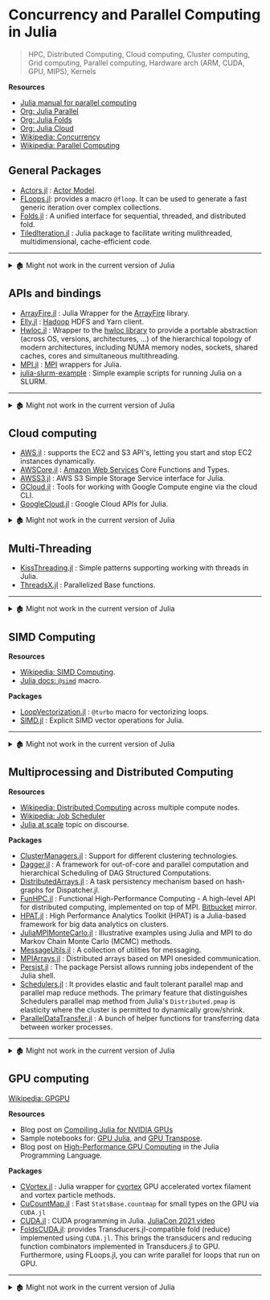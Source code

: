 # Concurrency and Parallel Computing in Julia

> HPC, Distributed Computing, Cloud computing, Cluster computing, Grid computing, Parallel computing, Hardware arch (ARM, CUDA, GPU, MIPS), Kernels

**Resources**

- [Julia manual for parallel computing](https://docs.julialang.org/en/v1/manual/parallel-computing/)
- [Org: Julia Parallel](https://github.com/JuliaParallel)
- [Org: Julia Folds](https://github.com/JuliaFolds)
- [Org: Julia Cloud](https://github.com/JuliaCloud)
- [Wikipedia: Concurrency](https://en.wikipedia.org/wiki/Concurrency_%28computer_science%29)
- [Wikipedia: Parallel Computing](https://en.wikipedia.org/wiki/Category:Parallel_computing)


## General Packages

- [Actors.jl](https://github.com/JuliaActors/Actors.jl) : [Actor Model](https://en.wikipedia.org/wiki/Actor_model).
- [FLoops.jl](https://github.com/JuliaFolds/FLoops.jl): provides a macro `@floop`. It can be used to generate a fast generic iteration over complex collections.
- [Folds.jl](https://github.com/JuliaFolds/Folds.jl) : A unified interface for sequential, threaded, and distributed fold.
- [TiledIteration.jl](https://github.com/JuliaArrays/TiledIteration.jl) : Julia package to facilitate writing mulithreaded, multidimensional, cache-efficient code.

---

<details> <summary>🏚️ Might not work in the current version of Julia</summary>

- 🏚️ [Blocks.jl](https://github.com/JuliaParallel/Blocks.jl) : A framework to represent chunks of entities and parallel methods on them.
- 🏚️ [ScaLAPACK.jl](https://github.com/JuliaParallel/ScaLAPACK.jl) : Scalable Linear Algebra PACKage.

</details>

## APIs and bindings

- [ArrayFire.jl](https://github.com/JuliaComputing/ArrayFire.jl) : Julia Wrapper for the [ArrayFire](http://arrayfire.com/) library.
- [Elly.jl](https://github.com/JuliaParallel/Elly.jl) : [Hadoop](https://hadoop.apache.org/) HDFS and Yarn client.
- [Hwloc.jl](https://github.com/JuliaParallel/Hwloc.jl) : Wrapper to the [hwloc library](http://www.open-mpi.org/projects/hwloc/) to provide a portable abstraction (across OS, versions, architectures, ...) of the hierarchical topology of modern architectures, including NUMA memory nodes, sockets, shared caches, cores and simultaneous multithreading.
- [MPI.jl](https://github.com/JuliaParallel/MPI.jl) : [MPI](http://www.mpi-forum.org/) wrappers for Julia.
- [julia-slurm-example](https://github.com/magerton/julia-slurm-example) : Simple example scripts for running Julia on a SLURM.

---

<details> <summary>🏚️ Might not work in the current version of Julia</summary>

- 🏚️ [HDFS.jl](https://github.com/JuliaParallel/HDFS.jl) : An interface wrapper over the Hadoop HDFS library that wraps the HDFS C library libhdfs and provides APIs similar to Julia Filesystem APIs which can be used for direct access to HDFS files.
- 🏚️ [OCCA.jl](https://github.com/ReidAtcheson/OCCA.jl) : Julia interface into [OCCA2](https://github.com/tcew/OCCA2) by @tcew, an extensible multi-threading programming API written in C++.
- 🏚️ [Slurm.jl](https://github.com/JuliaParallel/Slurm.jl) : Experimental Julia interface to `slurm.schedmd.com`.

</details>

## Cloud computing

- [AWS.jl](https://github.com/JuliaCloud/AWS.jl) : supports the EC2 and S3 API's, letting you start and stop EC2 instances dynamically.
- [AWSCore.jl](https://github.com/samoconnor/AWSCore.jl) : [Amazon Web Services](https://aws.amazon.com/) Core Functions and Types.
- [AWSS3.jl](https://github.com/samoconnor/AWSS3.jl) : AWS S3 Simple Storage Service interface for Julia.
- [GCloud.jl](https://github.com/spencerlyon2/GCloud.jl) : Tools for working with Google Compute engine via the cloud CLI.
- [GoogleCloud.jl](https://github.com/JuliaCloud/GoogleCloud.jl) : Google Cloud APIs for Julia.

<details> <summary>🏚️ Might not work in the current version of Julia</summary>

- 🏚️ [CloudArray.jl](https://github.com/gsd-ufal/CloudArray.jl) : Easy big data programming in the cloud.

</details>

## Multi-Threading

- [KissThreading.jl](https://github.com/bkamins/KissThreading.jl) : Simple patterns supporting working with threads in Julia.
- [ThreadsX.jl](https://github.com/tkf/ThreadsX.jl) : Parallelized Base functions.

---

<details> <summary>🏚️ Might not work in the current version of Julia</summary>

- 🏚️ [RawMutex.jl](https://github.com/vchuravy/RawMutex.jl) : A __MUT__ual __EX__clusion program object in Julia that allows multiple program threads to share the same resource, such as file access, but not simultaneously.
- 🏚️ [MT-Workloads](https://github.com/ranjanan/MT-Workloads) : Multi-threaded workloads in Julia.

</details>

## SIMD Computing

**Resources**

- [Wikipedia: SIMD Computing](https://en.wikipedia.org/wiki/Category:SIMD_computing).
- [Julia docs: `@simd`](https://docs.julialang.org/en/v1/base/base/#Base.SimdLoop.@simd) macro.

**Packages**

- [LoopVectorization.jl](https://github.com/JuliaSIMD/LoopVectorization.jl) : `@turbo` macro for vectorizing loops.
- [SIMD.jl](https://github.com/eschnett/SIMD.jl) : Explicit SIMD vector operations for Julia.

---

<details> <summary>🏚️ Might not work in the current version of Julia</summary>

- 🏚️ [SIMDPirates.jl](https://github.com/chriselrod/SIMDPirates.jl) : A library for SIMD intrinsics. The code was stolen from SIMD.jl, whose authors and maintainers deserve credit for most of the good work here. Aside from pirating code, SIMDPirates also provides an @pirate macro that lets you imagine you're commiting type piracy
- 🏚️ [SIMDVectors.jl](https://github.com/KristofferC/SIMDVectors.jl) : An experimental package that uses the PR #15244 to create a stack allocated fixed size vector which supports SIMD operations and very similar in spirit to the SIMD.jl package.
- 🏚️ [Yeppp.jl](https://github.com/JuliaLang/Yeppp.jl) : A low level, high performance library for vectorized operations, elementwise operation on arrays.

</details>

## Multiprocessing and Distributed Computing

**Resources**

- [Wikipedia: Distributed Computing](https://en.wikipedia.org/wiki/Category:Distributed_computing) across multiple compute nodes.
- [Wikipedia: Job Scheduler](https://en.wikipedia.org/wiki/Job_scheduler)
- [Julia at scale](https://discourse.julialang.org/c/domain/parallel/34) topic on discourse.

**Packages**

- [ClusterManagers.jl](https://github.com/JuliaLang/ClusterManagers.jl) : Support for different clustering technologies.
- [Dagger.jl](https://github.com/JuliaParallel/Dagger.jl) : A framework for out-of-core and parallel computation and hierarchical Scheduling of DAG Structured Computations.
- [DistributedArrays.jl](https://github.com/JuliaParallel/DistributedArrays.jl) : A task persistency mechanism based on hash-graphs for Dispatcher.jl.
- [FunHPC.jl](https://github.com/eschnett/FunHPC.jl) : Functional High-Performance Computing - A high-level API for distributed computing, implemented on top of MPI. [Bitbucket](https://bitbucket.org/eschnett/funhpc.jl) mirror.
- [HPAT.jl](https://github.com/IntelLabs/HPAT.jl) : High Performance Analytics Toolkit (HPAT) is a Julia-based framework for big data analytics on clusters.
- [JuliaMPIMonteCarlo.jl](https://github.com/mcreel/JuliaMPIMonteCarlo.jl) : Illustrative examples using Julia and MPI to do Markov Chain Monte Carlo (MCMC) methods.
- [MessageUtils.jl](https://github.com/JuliaParallel/MessageUtils.jl) : A collection of utilities for messaging.
- [MPIArrays.jl](https://github.com/barche/MPIArrays.jl) : Distributed arrays based on MPI onesided communication.
- [Persist.jl](https://github.com/eschnett/Persist.jl) : The package Persist allows running jobs independent of the Julia shell.
- [Schedulers.jl](https://github.com/ChevronETC/Schedulers.jl) : It provides elastic and fault tolerant parallel map and parallel map reduce methods. The primary feature that distinguishes Schedulers parallel map method from Julia's `Distributed.pmap` is elasticity where the cluster is permitted to dynamically grow/shrink.
- [ParallelDataTransfer.jl](https://github.com/ChrisRackauckas/ParallelDataTransfer.jl) : A bunch of helper functions for transferring data between worker processes.

---

<details> <summary>🏚️ Might not work in the current version of Julia</summary>

- 🏚️ [ChainedVectors.jl](https://github.com/tanmaykm/ChainedVectors.jl) : Few utility types over Julia Vector type.
- 🏚️ [ClusterDicts.jl](https://github.com/amitmurthy/ClusterDicts.jl) : Global and Distributed dictionaries for Julia.
- 🏚️ [Collectl.jl](https://github.com/ranjanan/Collectl.jl) : Plotting information from Collectl in julia.
- 🏚️ [Dispatcher.jl](https://github.com/invenia/Dispatcher.jl) : A framework for out-of-core and parallel computation and hierarchical Scheduling of DAG Structured Computations.
- 🏚️ [DispatcherCache.jl](https://github.com/zgornel/DispatcherCache.jl) : Tool for building and executing a computation graph given a series of dependent operations.
- 🏚️ [Dtree.jl](https://github.com/kpamnany/Dtree.jl) : Julia wrapper for a distributed dynamic scheduler for HPC applications.
- 🏚️ [Flume.jl](https://github.com/malmaud/Flume.jl) : A port of the Google Flume Data-Parallel Pipeline system.
- 🏚️ [HavenOnDemand.jl](https://github.com/richitmx/HavenOnDemand.jl) : Julia package to access HPE Haven OnDemand API.
- 🏚️ [hpcc.jl](https://github.com/jiahao/hpcc.jl) : Implementation of the HPC Challenge kernels in Julia.
- 🏚️ [IBFS.jl](https://github.com/eurika-kaiser/IBFS.jl) : Grid simulation solver.
- 🏚️ [LCJC.jl](https://github.com/amitmurthy/LCJC.jl) : Loosely Coupled Julia Clusters.
- 🏚️ [ParallelGLM.jl](https://github.com/dmbates/ParallelGLM.jl) : Parallel fitting of GLMs using SharedArrays.
- 🏚️ [PTools.jl](https://github.com/amitmurthy/PTools.jl) : A collection of utilities for parallel computing in Julia.
- 🏚️ [SGEArrays.jl](https://github.com/davidavdav/SGEArrays.jl) : SGEArray implements a simple iterator in Julia to efficiently handle Sun Grid Engine task arrays.

</details>

## GPU computing

[Wikipedia: GPGPU](https://en.wikipedia.org/wiki/General-purpose_computing_on_graphics_processing_units)

**Resources**

- Blog post on [Compiling Julia for NVIDIA GPUs](http://blog.maleadt.net/2015/01/15/julia-cuda/)
- Sample notebooks for: [GPU Julia](http://nbviewer.ipython.org/7436359), and [GPU Transpose](http://nbviewer.ipython.org/7436439).
- Blog post on [High-Performance GPU Computing](https://devblogs.nvidia.com/parallelforall/gpu-computing-julia-programming-language/#more-8555) in the Julia Programming Language.

**Packages**

- [CVortex.jl](https://github.com/hjabird/CVortex.jl) : Julia wrapper for [cvortex](https://github.com/hjabird/cvortex) GPU accelerated vortex filament and vortex particle methods.
- [CuCountMap.jl](https://github.com/xiaodaigh/CuCountMap.jl) : Fast `StatsBase.countmap` for small types on the GPU via `CUDA.jl`
- [CUDA.jl](https://github.com/JuliaGPU/CUDA.jl) : CUDA programming in Julia. [JuliaCon 2021 video](https://youtu.be/fw0R5G8pB0U)
- [FoldsCUDA.jl](https://github.com/JuliaFolds/FoldsCUDA.jl): provides Transducers.jl-compatible fold (reduce) implemented using `CUDA.jl`. This brings the transducers and reducing function combinators implemented in Transducers.jl to GPU. Furthermore, using FLoops.jl, you can write parallel for loops that run on GPU.

---

<details> <summary>🏚️ Might not work in the current version of Julia</summary>

- 🏚️ [CLBLAS.jl](https://github.com/JuliaGPU/CLBLAS.jl) : CLBLAS integration for Julia.
- 🏚️ [CUBLAS.jl](https://github.com/JuliaGPU/CUBLAS.jl) : Julia interface to CUBLAS.
- 🏚️ [CUDAnative.jl](https://github.com/JuliaGPU/CUDAnative.jl) : Support for compiling and executing native Julia kernels on CUDA hardware.
- 🏚️ [CUDArt.jl](https://github.com/JuliaAttic/CUDArt.jl) : Wrapper for CUDA runtime API.
- 🏚️ [CUDNN.jl](https://github.com/JuliaAttic/CUDNN.jl) : Julia wrapper for the NVIDIA cuDNN GPU deep learning library.
- 🏚️ [CURAND.jl](https://github.com/JuliaAttic/CURAND.jl) : Wrapper for NVidia's cuRAND library.
- 🏚️ [GPU-benchmarking](https://github.com/ranjanan/GPU-benchmarking) : GPU benchmarking on Julia.
- 🏚️ [HSA.jl](https://github.com/JuliaGPU/HSA.jl) : Julia Bindings for the HSA Runtime.
- 🏚️ [julia-CuMatrix](https://github.com/stefan-k/julia-CuMatrix) : CUDA Matrix library.
- 🏚️ [julia-kernels](https://github.com/toivoh/julia-kernels) : A small suite of tools aimed at being able to write kernels in Julia, which could be executed on the CPU, or as GPU kernels.
- 🏚️ [MXNet.jl](https://github.com/dmlc/MXNet.jl) : The dmlc/mxnet Julia package that brings flexible and efficient GPU computing and state-of-art deep learning to Julia. `MXNet.jl` is a part of Apache [MXNet](https://github.com/apache/incubator-mxnet) project now.
- 🏚️ [OpenCL.jl](https://github.com/JuliaGPU/OpenCL.jl) : OpenCL 1.2 Julia bindings - a cross platform parallel computation API for programming parallel devices, with implementations from AMD, Nvidia, Intel, and others, similar in scope to PyOpenCL.
- 🏚️ [Titan.jl](https://github.com/malmaud/Titan.jl) : Write GPU kernels using pure Julia.
- 🏚️ [Transpiler.jl](https://github.com/SimonDanisch/Transpiler.jl) : Transpiling from Julia's typed AST to CUDA / OpenCL code.
- 🏚️ [UberSignals.jl](https://github.com/SimonDanisch/UberSignals.jl) : Concept for a fast event signal system, using JIT and GPU acceleration, loosely inspired by Reactive.jl.

</details>

